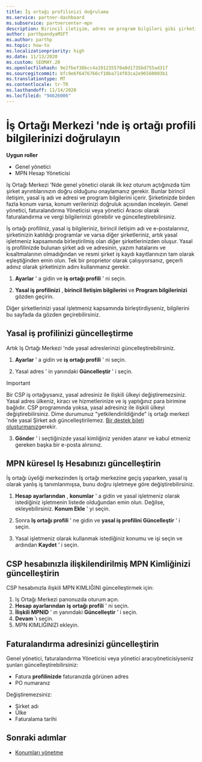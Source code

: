 ```yaml
---
title: İş ortağı profilinizi doğrulama
ms.service: partner-dashboard
ms.subservice: partnercenter-mpn
description: Birincil iletişim, adres ve program bilgileri gibi şirketinizin ayrıntılarını nasıl doğrulayacağınızı öğrenin. Yasal ve fatura adreslerinizi de güncelleştirebilirsiniz.
author: parthpandyaMSFT
ms.author: parthp
ms.topic: how-to
ms.localizationpriority: high
ms.date: 11/13/2020
ms.custom: SEOMAY.20
ms.openlocfilehash: 9e2fbef36bcc4a191235570a0d1735bd755ad317
ms.sourcegitcommit: bfc9e6f6476766cf10ba714f03ca2e96560003b1
ms.translationtype: MT
ms.contentlocale: tr-TR
ms.lasthandoff: 11/14/2020
ms.locfileid: "94626006"
---
```

# <a name="verify-your-partner-profile-information-in-partner-center"></a>İş Ortağı Merkezi 'nde iş ortağı profili bilgilerinizi doğrulayın

**Uygun roller**

- Genel yönetici
- MPN Hesap Yöneticisi

Iş Ortağı Merkezi 'Nde genel yönetici olarak ilk kez oturum açtığınızda tüm şirket ayrıntılarınızın doğru olduğunu onaylamanız gerekir. Bunlar birincil iletişim, yasal iş adı ve adresi ve program bilgilerini içerir. Şirketinizde birden fazla konum varsa, konum verilerinizi doğruluk açısından inceleyin. Genel yönetici, faturalandırma Yöneticisi veya yönetici Aracısı olarak faturalandırma ve vergi bilgilerinizi görebilir ve güncelleştirebilirsiniz.

İş ortağı profiliniz, yasal iş bilgileriniz, birincil iletişim adı ve e-postalarınız, şirketinizin katıldığı programlar ve varsa diğer şirketleriniz, artık yasal işletmeniz kapsamında birleştirilmiş olan diğer şirketlerinizden oluşur. Yasal iş profilinizde bulunan şirket adı ve adresinin, yazım hatalarını ve kısaltmalarının olmadığından ve resmi şirket iş kaydı kayıtlarınızın tam olarak eşleştiğinden emin olun. Tek bir proprietor olarak çalışıyorsanız, geçerli adınız olarak şirketinizin adını kullanmanız gerekir.

1. **Ayarlar** ' a gidin ve **iş ortağı profili** ' ni seçin.

2. **Yasal iş profilinizi** , **birincil Iletişim bilgilerini** ve **Program bilgilerinizi** gözden geçirin.

Diğer şirketlerinizi yasal işletmeniz kapsamında birleştirdiyseniz, bilgilerini bu sayfada da gözden geçirebilirsiniz.

## <a name="update-your-legal-business-profile"></a>Yasal iş profilinizi güncelleştirme

Artık Iş Ortağı Merkezi 'nde yasal adreslerinizi güncelleştirebilirsiniz.

1. **Ayarlar** ' a gidin ve **iş ortağı profili** ' ni seçin. 

2. Yasal adres ' in yanındaki **Güncelleştir** ' i seçin. 

>[!Important]
>Bir CSP iş ortağıysanız, yasal adresiniz ile ilişkili ülkeyi değiştiremezsiniz. Yasal adres ülkeniz, kiracı ve hizmetlerinize ve iş yaptığınız para birimine bağlıdır. CSP programında yoksa, yasal adresiniz ile ilişkili ülkeyi değiştirebilirsiniz. Dime durumunuz "yetkilendirildiğinde" iş ortağı merkezi 'nde yasal Şirket adı güncelleştirilemez. [Bir destek bileti oluşturmanız](https://partner.microsoft.com/dashboard/support/csp/servicerequests/create?stage=2&topicid=eb74583c-61b3-2124-bffc-00920e0ae772)gerekir.

3. **Gönder** ' i seçtiğinizde yasal kimliğiniz yeniden atanır ve kabul etmeniz gereken başka bir e-posta alırsınız.

## <a name="update-your-mpn-global-business-account"></a>MPN küresel Iş Hesabınızı güncelleştirin

İş ortağı üyeliği merkezinden Iş ortağı merkezine geçiş yaparken, yasal iş olarak yanlış iş tanımlanmışsa, bunu doğru işletmeye göre değiştirebilirsiniz.

1. **Hesap ayarlarından** , **konumlar** ' a gidin ve yasal işletmeniz olarak istediğiniz işletmenin listede olduğundan emin olun. Değilse, ekleyebilirsiniz. **Konum Ekle** ' yi seçin.

2. Sonra **Iş ortağı profili** ' ne gidin ve **yasal iş profilini Güncelleştir** ' i seçin.

3. Yasal işletmeniz olarak kullanmak istediğiniz konumu ve işi seçin ve ardından **Kaydet** ' i seçin.

## <a name="update-your-mpn-id-associated-with-your-csp-account"></a>CSP hesabınızla ilişkilendirilmiş MPN Kimliğinizi güncelleştirin

CSP hesabınızla ilişkili MPN KIMLIĞINI güncelleştirmek için:

1. Iş Ortağı Merkezi panonuzda oturum açın.
1. **Hesap ayarlarından** **iş ortağı profili** ' ni seçin.
1. **İlişkili MPNID** ' ın yanındaki **Güncelleştir** ' i seçin.
1. **Devam** ’ı seçin.
1. MPN KIMLIĞINIZI ekleyin.


## <a name="update-your-billing-address"></a>Faturalandırma adresinizi güncelleştirin

Genel yönetici, faturalandırma Yöneticisi veya yönetici aracıyöneticisiyseniz şunları güncelleştirebilirsiniz:

- Fatura **profilinizde** faturanızda görünen adres
- PO numaranız

Değiştiremezsiniz:
 
- Şirket adı
- Ülke
- Faturalama tarihi
 
## <a name="next-steps"></a>Sonraki adımlar

- [Konumları yönetme](manage-locations.md)

